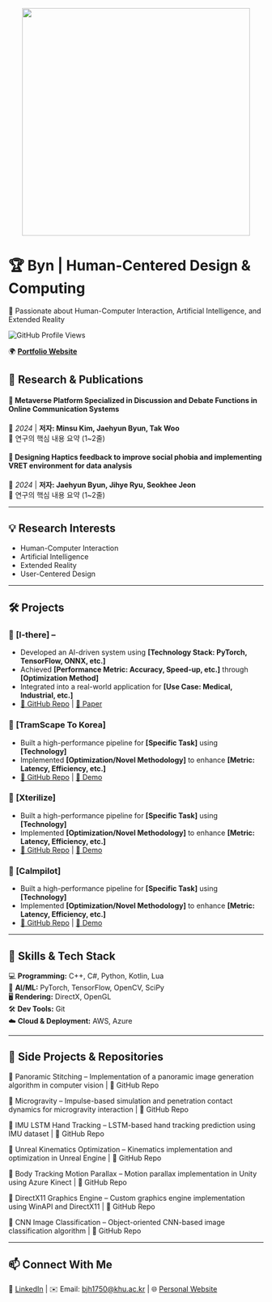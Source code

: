 <p align="center">
  <img src="Intro.gif" width="450" />
</p>

# 🏆 **Byn | Human-Centered Design & Computing**  
🚀 Passionate about Human-Computer Interaction, Artificial Intelligence, and Extended Reality  

![GitHub Profile Views](https://komarev.com/ghpvc/?username=your-username&color=blue)  

🌍 **[Portfolio Website](https://jaehyunbyun.netlify.app/)**  


## 🔬 **Research & Publications**  

#### 📖 Metaverse Platform Specialized in Discussion and Debate Functions in Online Communication Systems
📍 *2024* | **저자: Minsu Kim, Jaehyun Byun, Tak Woo**  
🔹 연구의 핵심 내용 요약 (1~2줄)  

#### 📖 Designing Haptics feedback to improve social phobia and implementing VRET environment for data analysis
📍 *2024* | **저자: Jaehyun Byun, Jihye Ryu, Seokhee Jeon**  
🔹 연구의 핵심 내용 요약 (1~2줄)  

---

## 💡 **Research Interests**  
- Human-Computer Interaction  
- Artificial Intelligence 
- Extended Reality  
- User-Centered Design  

---

## 🛠 **Projects**  
### 🎯 **[I-there]** – 
- Developed an AI-driven system using **[Technology Stack: PyTorch, TensorFlow, ONNX, etc.]**  
- Achieved **[Performance Metric: Accuracy, Speed-up, etc.]** through **[Optimization Method]**  
- Integrated into a real-world application for **[Use Case: Medical, Industrial, etc.]**  
- [🔗 GitHub Repo](#) | [📄 Paper](#)  

### 🎯 **[TramScape To Korea]**  
- Built a high-performance pipeline for **[Specific Task]** using **[Technology]**  
- Implemented **[Optimization/Novel Methodology]** to enhance **[Metric: Latency, Efficiency, etc.]**  
- [🔗 GitHub Repo](#) | [🎥 Demo](#)

### 🎯 **[Xterilize]**  
- Built a high-performance pipeline for **[Specific Task]** using **[Technology]**  
- Implemented **[Optimization/Novel Methodology]** to enhance **[Metric: Latency, Efficiency, etc.]**  
- [🔗 GitHub Repo](#) | [🎥 Demo](#)

### 🎯 **[Calmpilot]**  
- Built a high-performance pipeline for **[Specific Task]** using **[Technology]**  
- Implemented **[Optimization/Novel Methodology]** to enhance **[Metric: Latency, Efficiency, etc.]**  
- [🔗 GitHub Repo](#) | [🎥 Demo](#)

---

## 📌 **Skills & Tech Stack**  
💻 **Programming:** C++, C#, Python, Kotlin, Lua  
🧠 **AI/ML:** PyTorch, TensorFlow, OpenCV, SciPy  
🖥️ **Rendering:** DirectX, OpenGL  
🛠 **Dev Tools:** Git  
☁️ **Cloud & Deployment:** AWS, Azure  

---

## 🔗 **Side Projects & Repositories**  

🔹 Panoramic Stitching – Implementation of a panoramic image generation algorithm in computer vision | 🔗 GitHub Repo

🔹 Microgravity – Impulse-based simulation and penetration contact dynamics for microgravity interaction | 🔗 GitHub Repo

🔹 IMU LSTM Hand Tracking – LSTM-based hand tracking prediction using IMU dataset | 🔗 GitHub Repo

🔹 Unreal Kinematics Optimization – Kinematics implementation and optimization in Unreal Engine | 🔗 GitHub Repo

🔹 Body Tracking Motion Parallax – Motion parallax implementation in Unity using Azure Kinect | 🔗 GitHub Repo

🔹 DirectX11 Graphics Engine – Custom graphics engine implementation using WinAPI and DirectX11 | 🔗 GitHub Repo

🔹 CNN Image Classification – Object-oriented CNN-based image classification algorithm | 🔗 GitHub Repo  

---

## 📫 **Connect With Me**  
🔗 [LinkedIn]([#](https://www.linkedin.com/in/jaehyun-byun-322bb92aa/)) | ✉️ Email: bjh1750@khu.ac.kr | 🌐 [Personal Website]([#](https://jaehyunbyun.netlify.app/))  
